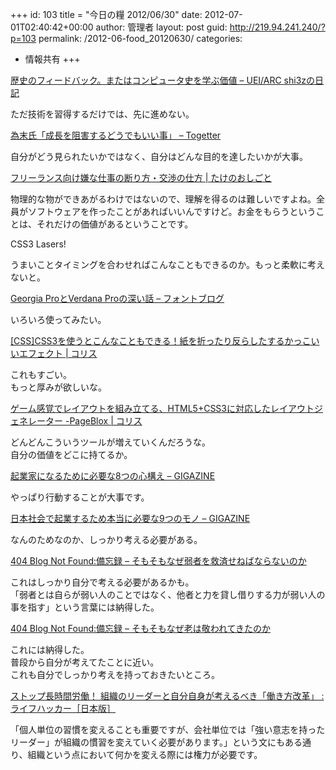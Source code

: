 +++
id: 103
title = "今日の糧 2012/06/30"
date: 2012-07-01T02:40:42+00:00
author: 管理者
layout: post
guid: http://219.94.241.240/?p=103
permalink: /2012-06-food_20120630/
categories:
  - 情報共有
+++
<div>
  <div>
    <a href="http://d.hatena.ne.jp/shi3z/20120627/1340759959">歴史のフィードバック。またはコンピュータ史を学ぶ価値 &#8211; UEI/ARC shi3zの日記</a>
  </div>
  
  <p>
    ただ技術を習得するだけでは、先に進めない。
  </p>
  
  <div>
  </div>
  
  <div>
  </div>
  
  <div>
    <a href="http://togetter.com/li/327867">為末氏「成長を阻害するどうでもいい事」 &#8211; Togetter</a>
  </div>
  
  <p>
    自分がどう見られたいかではなく、自分はどんな目的を達したいかが大事。
  </p>
  
  <div>
  </div>
  
  <div>
  </div>
  
  <div>
    <a href="http://take-a-job.info/archives/924">フリーランス向け嫌な仕事の断り方・交渉の仕方 | たけのおしごと</a>
  </div>
  
  <p>
    物理的な物ができあがるわけではないので、理解を得るのは難しいですよね。全員がソフトウェアを作ったことがあればいいんですけど。お金をもらうということは、それだけの価値があるということです。
  </p>
  
  <div>
  </div>
  
  <div>
  </div>
  
  <div>
    CSS3 Lasers!
  </div>
  
  <p>
    うまいことタイミングを合わせればこんなこともできるのか。もっと柔軟に考えないと。
  </p>
  
  <div>
  </div>
  
  <div>
  </div>
  
  <div>
    <a href="http://blog.petitboys.com/archives/georgiaverdana.html">Georgia ProとVerdana Proの深い話 – フォントブログ</a>
  </div>
  
  <p>
    いろいろ使ってみたい。
  </p>
  
  <div>
  </div>
  
  <div>
  </div>
  
  <div>
    <a href="http://coliss.com/articles/build-websites/operation/css/css3-3d-thumbnail-hover-effects-by-codrops.html">[CSS]CSS3を使うとこんなこともできる！紙を折ったり反らしたするかっこいいエフェクト | コリス</a>
  </div>
  
  <p>
    これもすごい。<br /> もっと厚みが欲しいな。
  </p>
  
  <div>
  </div>
  
  <div>
  </div>
  
  <div>
    <a href="http://coliss.com/articles/web-services/online-layout-generator-pageblox.html">ゲーム感覚でレイアウトを組み立てる、HTML5+CSS3に対応したレイアウトジェネレーター -PageBlox | コリス</a>
  </div>
  
  <p>
    どんどんこういうツールが増えていくんだろうな。<br /> 自分の価値をどこに持てるか。
  </p>
  
  <div>
  </div>
  
  <div>
  </div>
  
  <div>
    <a href="http://gigazine.net/news/20120626-becoming-an-entrepreneur-infographic/">起業家になるために必要な8つの心構え &#8211; GIGAZINE</a>
  </div>
  
  <p>
    やっぱり行動することが大事です。
  </p>
  
  <div>
  </div>
  
  <div>
  </div>
  
  <div>
    <a href="http://gigazine.net/news/20070331_business_real/">日本社会で起業するため本当に必要な9つのモノ &#8211; GIGAZINE</a>
  </div>
  
  <p>
    なんのためなのか、しっかり考える必要がある。
  </p>
  
  <div>
  </div>
  
  <div>
  </div>
  
  <div>
    <a href="http://blog.livedoor.jp/dankogai/archives/51807044.html">404 Blog Not Found:備忘録 &#8211; そもそもなぜ弱者を救済せねばならないのか</a>
  </div>
  
  <p>
    これはしっかり自分で考える必要があるかも。<br /> 「弱者とは自らが弱い人のことではなく、他者と力を貸し借りする力が弱い人の事を指す」という言葉には納得した。
  </p>
  
  <div>
  </div>
  
  <div>
  </div>
  
  <div>
    <a href="http://blog.livedoor.jp/dankogai/archives/51807102.html">404 Blog Not Found:備忘録 &#8211; そもそもなぜ老は敬われてきたのか</a>
  </div>
  
  <p>
    これには納得した。<br /> 普段から自分が考えてたことに近い。<br /> これも自分でしっかり考えを持っておきたいところ。
  </p>
  
  <div>
  </div>
  
  <div>
  </div>
  
  <div>
    <a href="http://www.lifehacker.jp/2012/06/120627stopworking.html">ストップ長時間労働！ 組織のリーダーと自分自身が考えるべき「働き方改革」 : ライフハッカー［日本版］</a>
  </div>
  
  <p>
    「個人単位の習慣を変えることも重要ですが、会社単位では「強い意志を持ったリーダー」が組織の慣習を変えていく必要があります。」という文にもある通り、組織という点において何かを変える際には権力が必要です。
  </p>
  
  <div>
  </div>
  
  <div>
  </div>
</div>